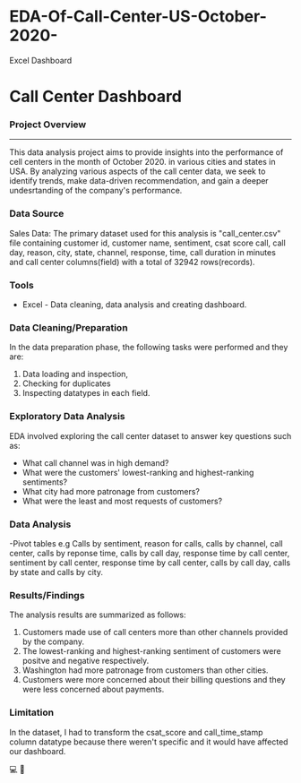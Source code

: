 # EDA-Of-Call-Center-US-October-2020-
Excel Dashboard

# Call Center Dashboard

### Project Overview
---
This data analysis project aims to provide insights into the performance of cell centers in the month of October 2020.
in various cities and states in USA. By analyzing various aspects of the call center data, we seek to identify trends, make
data-driven recommendation, and gain a deeper undesrtanding of the company's performance.

### Data Source
Sales Data: The primary dataset used for this analysis is "call_center.csv" file containing customer id, customer name, sentiment, csat score
call, call day, reason, city, state, channel, response, time, call duration in minutes and call center columns(field) with a total of 32942 rows(records).

### Tools
- Excel - Data cleaning, data analysis and creating dashboard.

### Data Cleaning/Preparation
In the data preparation phase, the following tasks were performed and they are:
1. Data loading and inspection,
2. Checking for duplicates
3. Inspecting datatypes in each field.

### Exploratory Data Analysis
EDA involved exploring the call center dataset to answer key questions such as:
- What call channel was in high demand?
- What were the customers' lowest-ranking and highest-ranking sentiments?
- What city had more patronage from customers?
- What were the least and most requests of customers?

### Data Analysis
-Pivot tables e.g Calls by sentiment, reason for calls, calls by channel, call center, calls by reponse time, calls by call day, response time by call center, sentiment by call center, response time by call center, calls by call day, calls by state and calls by city.

### Results/Findings
The analysis results are summarized as follows:
1. Customers made use of call centers more than other channels provided by the company.
2. The lowest-ranking and highest-ranking sentiment of customers were positve and negative respectively.
3. Washington had more patronage from customers than other cities.
4. Customers were more concerned about their billing questions and they were less concerned about payments.

### Limitation
In the dataset, I had to transform the csat_score and call_time_stamp column datatype because there weren't specific and it would have affected our dashboard.

💻
📲
